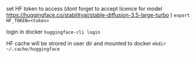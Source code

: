 

set HF token to access (dont forget to accept licence for model https://huggingface.co/stabilityai/stable-diffusion-3.5-large-turbo )
`export HF_TOKEN=<token>`

login in docker
`huggingface-cli login`

HF cache will be strored in user dir and mounted to docker
`mkdir ~/.cache/huggingface`
